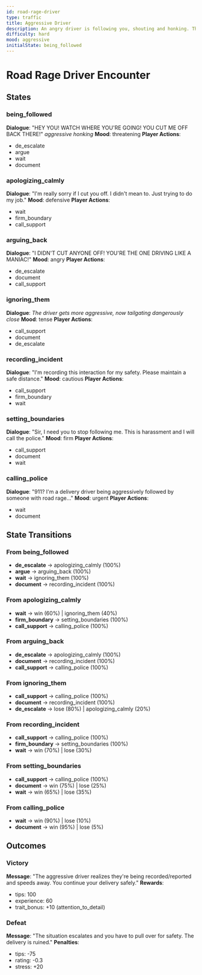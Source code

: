 ```yaml
---
id: road-rage-driver
type: traffic
title: Aggressive Driver
description: An angry driver is following you, shouting and honking. This could escalate quickly...
difficulty: hard
mood: aggressive
initialState: being_followed
---
```


# Road Rage Driver Encounter

## States

### being_followed
**Dialogue**: "HEY YOU! WATCH WHERE YOU'RE GOING! YOU CUT ME OFF BACK THERE!" *aggressive honking*
**Mood**: threatening
**Player Actions**:
- de_escalate
- argue
- wait
- document

### apologizing_calmly
**Dialogue**: "I'm really sorry if I cut you off. I didn't mean to. Just trying to do my job."
**Mood**: defensive
**Player Actions**:
- wait
- firm_boundary
- call_support

### arguing_back
**Dialogue**: "I DIDN'T CUT ANYONE OFF! YOU'RE THE ONE DRIVING LIKE A MANIAC!"
**Mood**: angry
**Player Actions**:
- de_escalate
- document
- call_support

### ignoring_them
**Dialogue**: *The driver gets more aggressive, now tailgating dangerously close*
**Mood**: tense
**Player Actions**:
- call_support
- document
- de_escalate

### recording_incident
**Dialogue**: "I'm recording this interaction for my safety. Please maintain a safe distance."
**Mood**: cautious
**Player Actions**:
- call_support
- firm_boundary
- wait

### setting_boundaries
**Dialogue**: "Sir, I need you to stop following me. This is harassment and I will call the police."
**Mood**: firm
**Player Actions**:
- call_support
- document
- wait

### calling_police
**Dialogue**: "911? I'm a delivery driver being aggressively followed by someone with road rage..."
**Mood**: urgent
**Player Actions**:
- wait
- document

## State Transitions

### From being_followed
- **de_escalate** → apologizing_calmly (100%)
- **argue** → arguing_back (100%)
- **wait** → ignoring_them (100%)
- **document** → recording_incident (100%)

### From apologizing_calmly
- **wait** → win (60%) | ignoring_them (40%)
- **firm_boundary** → setting_boundaries (100%)
- **call_support** → calling_police (100%)

### From arguing_back
- **de_escalate** → apologizing_calmly (100%)
- **document** → recording_incident (100%)
- **call_support** → calling_police (100%)

### From ignoring_them
- **call_support** → calling_police (100%)
- **document** → recording_incident (100%)
- **de_escalate** → lose (80%) | apologizing_calmly (20%)

### From recording_incident
- **call_support** → calling_police (100%)
- **firm_boundary** → setting_boundaries (100%)
- **wait** → win (70%) | lose (30%)

### From setting_boundaries
- **call_support** → calling_police (100%)
- **document** → win (75%) | lose (25%)
- **wait** → win (65%) | lose (35%)

### From calling_police
- **wait** → win (90%) | lose (10%)
- **document** → win (95%) | lose (5%)

## Outcomes

### Victory
**Message**: "The aggressive driver realizes they're being recorded/reported and speeds away. You continue your delivery safely."
**Rewards**:
- tips: 100
- experience: 60
- trait_bonus: +10 (attention_to_detail)

### Defeat
**Message**: "The situation escalates and you have to pull over for safety. The delivery is ruined."
**Penalties**:
- tips: -75
- rating: -0.3
- stress: +20
